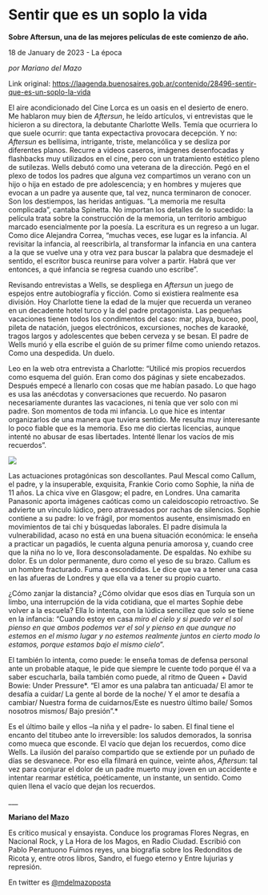 # Sentir que es un soplo la vida

**Sobre Aftersun, una de las mejores películas de este comienzo de año.**

18 de January de 2023 - La época

_por Mariano del Mazo_

Link original: https://laagenda.buenosaires.gob.ar/contenido/28496-sentir-que-es-un-soplo-la-vida



El aire acondicionado del Cine Lorca es un oasis en el desierto de enero. Me hablaron muy bien de *Aftersun*, he leído artículos, vi entrevistas que le hicieron a su directora, la debutante Charlotte Wells. Temía que ocurriera lo que suele ocurrir: que tanta expectactiva provocara decepción. Y no: *Aftersun* es bellísima, intrigante, triste, melancólica y se desliza por diferentes planos. Recurre a videos caseros, imágenes desenfocadas y flashbacks muy utilizados en el cine, pero con un tratamiento estético pleno de sutilezas. Wells debutó como una veterana de la dirección. Pegó en el plexo de todos los padres que alguna vez compartimos un verano con un hijo o hija en estado de pre adolescencia; y en hombres y mujeres que evocan a un padre ya ausente que, tal vez, nunca terminaron de conocer. Son los destiempos, las heridas antiguas. “La memoria me resulta complicada”, cantaba Spinetta. No importan los detalles de lo sucedido: la película trata sobre la construcción de la memoria, un territorio ambiguo marcado esencialmente por la poesía. La escritura es un regreso a un lugar. Como dice Alejandra Correa, “muchas veces, ese lugar es la infancia. Al revisitar la infancia, al reescribirla, al transformar la infancia en una cantera a la que se vuelve una y otra vez para buscar la palabra que desmadeje el sentido, el escritor busca reunirse para volver a partir. Habrá que ver entonces, a qué infancia se regresa cuando uno escribe”.




Revisando entrevistas a Wells, se despliega en *Aftersun* un juego de espejos entre autobiografía y ficción. Como si existiera realmente esa división. Hoy Charlotte tiene la edad de la mujer que recuerda un veraneo en un decadente hotel turco y la del padre protagonista. Las pequeñas vacaciones tienen todos los condimentos del caso: mar, playa, buceo, pool, pileta de natación, juegos electrónicos, excursiones, noches de karaoké, tragos largos y adolescentes que beben cerveza y se besan. El padre de Wells murió y ella escribe el guión de su primer filme como uniendo retazos. Como una despedida. Un duelo.




Leo en la web otra entrevista a Charlotte: “Utilicé mis propios recuerdos como esquema del guión. Eran como dos páginas y siete encabezados. Después empecé a llenarlo con cosas que me habían pasado. Lo que hago es usa las anécdotas y conversaciones que recuerdo. No pasaron necesariamente durantes las vacaciones, ni tenía que ver solo con mi padre. Son momentos de toda mi infancia. Lo que hice es intentar organizarlos de una manera que tuviera sentido. Me resulta muy interesante lo poco fiable que es la memoria. Eso me dio ciertas licencias, aunque intenté no abusar de esas libertades. Intenté llenar los vacíos de mis recuerdos”.




![](https://cdn.feater.me/files/images/819454/744f7780-8e60-4d98-8992-84bb89b1d528.jpg)




Las actuaciones protagónicas son descollantes. Paul Mescal como Callum, el padre, y la insuperable, exquisita, Frankie Corio como Sophie, la niña de 11 años. La chica vive en Glasgow; el padre, en Londres. Una camarita Panasonic aporta imágenes caóticas como un caleidoscopio retroactivo. Se advierte un vínculo lúdico, pero atravesados por rachas de silencios. Sophie contiene a su padre: lo ve frágil, por momentos ausente, ensimismado en movimientos de tai chi y búsquedas laborales. El padre disimula la vulnerabilidad, acaso no está en una buena situación económica: le enseña a practicar un pagadiós, le cuenta alguna penuria amorosa y, cuando cree que la niña no lo ve, llora desconsoladamente. De espaldas. No exhibe su dolor. Es un dolor permanente, duro como el yeso de su brazo. Callum es un hombre fracturado. Fuma a escondidas. Le dice que va a tener una casa en las afueras de Londres y que ella va a tener su propio cuarto.




¿Cómo zanjar la distancia? ¿Cómo olvidar que esos días en Turquía son un limbo, una interrupción de la vida cotidiana, que el martes Sophie debe volver a la escuela? Ella lo intenta, con la lúdica sencillez que solo se tiene en la infancia: “Cuando estoy en casa *miro el cielo y si puedo ver el sol pienso en que ambos podemos ver el sol y pienso en que aunque no estemos en el mismo lugar y no estemos realmente juntos en cierto modo lo estamos, porque estamos bajo el mismo cielo*”.




El también lo intenta, como puede: le enseña tomas de defensa personal ante un probable ataque, le pide que siempre le cuente todo porque él va a saber escucharla, baila también como puede, al ritmo de Queen + David Bowie: Under Pressure*. “El amor es una palabra tan anticuada/ El amor te desafía a cuidar/ La gente al borde de la noche/ Y el amor te desafía a cambiar/ Nuestra forma de cuidarnos/Este es nuestro último baile/ Somos nosotros mismos/ Bajo presión”.*




Es el último baile y ellos –la niña y el padre- lo saben. El final tiene el encanto del titubeo ante lo irreversible: los saludos demorados, la sonrisa como mueca que esconde. El vacío que dejan los recuerdos, como dice Wells. La ilusión del paraíso compartido que se extiende por un puñado de días se desvanece. Por eso ella filmará en quince, veinte años, *Aftersun*: tal vez para conjurar el dolor de un padre muerto muy joven en un accidente e intentar rearmar estética, poéticamente, un instante, un sentido. Como quien llena el vacío que dejan los recuerdos.




\_\_\_




**Mariano del Mazo**




Es crítico musical y ensayista. Conduce los programas Flores Negras, en Nacional Rock, y La Hora de los Magos, en Radio Ciudad. Escribió con Pablo Perantuono Fuimos reyes, una biografía sobre los Redonditos de Ricota y, entre otros libros, Sandro, el fuego eterno y Entre lujurias y represión.




En twitter es [@mdelmazoposta](https://twitter.com/mdelmazoposta)




